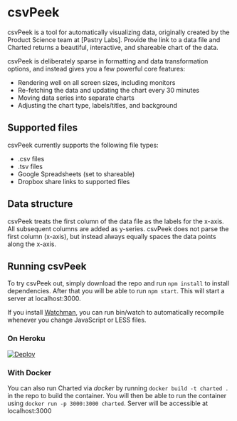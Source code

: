 # csvPeek
csvPeek is a tool for automatically visualizing data, originally created by
the Product Science team at [Pastry Labs]. Provide the
link to a data file and Charted returns a beautiful, interactive,
and shareable chart of the data.

csvPeek is deliberately sparse in formatting and data transformation options,
and instead gives you a few powerful core features:
* Rendering well on all screen sizes, including monitors
* Re-fetching the data and updating the chart every 30 minutes
* Moving data series into separate charts
* Adjusting the chart type, labels/titles, and background

## Supported files
csvPeek currently supports the following file types:
* .csv files
* .tsv files
* Google Spreadsheets (set to shareable)
* Dropbox share links to supported files

## Data structure
csvPeek treats the first column of the data file as the labels for the
x-axis. All subsequent columns are added as y-series. csvPeek does not
parse the first column (x-axis), but instead always equally spaces the
data points along the x-axis.

## Running csvPeek
To try csvPeek out, simply download the repo and run `npm install`
to install dependencies. After that you will be able to run
`npm start`. This will start a server at localhost:3000.

If you install [Watchman](https://facebook.github.io/watchman/), you can
run bin/watch to automatically recompile whenever you change JavaScript
or LESS files.

### On Heroku

[![Deploy](https://www.herokucdn.com/deploy/button.png)](https://heroku.com/deploy?template=https://github.com/praveensastry/csvPeek)

### With Docker

You can also run Charted via _docker_ by running
`docker build -t charted .` in the repo to build the container. You
will then be able to run the container using
`docker run -p 3000:3000 charted`. Server will be accessible at
localhost:3000



